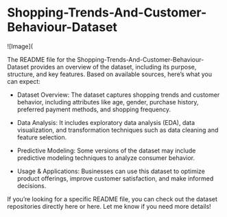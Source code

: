 # Shopping-Trends-And-Customer-Behaviour-Dataset
![Image](

The README file for the Shopping-Trends-And-Customer-Behaviour-Dataset provides an overview of the dataset, including its purpose, structure, and key features. Based on available sources, here’s what you can expect:
 
- Dataset Overview: The dataset captures shopping trends and customer behavior, including attributes like age, gender, purchase history, preferred payment methods, and shopping frequency.
  
- Data Analysis: It includes exploratory data analysis (EDA), data visualization, and transformation techniques such as data cleaning and feature selection.
  
- Predictive Modeling: Some versions of the dataset may include predictive modeling techniques to analyze consumer behavior.
  
- Usage & Applications: Businesses can use this dataset to optimize product offerings, improve customer satisfaction, and make informed decisions.

If you’re looking for a specific README file, you can check out the dataset repositories directly here or here. Let me know if you need more details!
